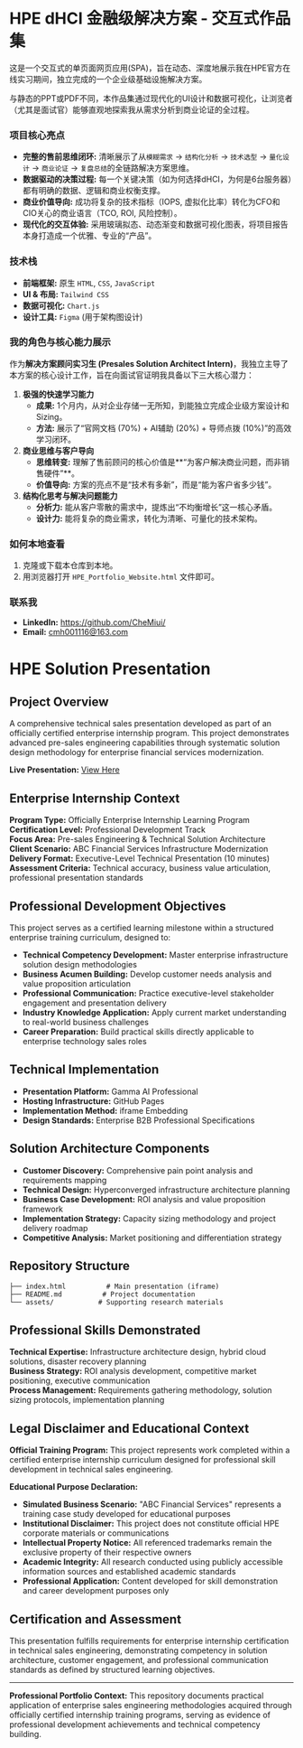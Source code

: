 # HPE dHCI 金融级解决方案 - 交互式作品集

<!-- [test link](https://chemiui.github.io/dHCI-Financial-Solution-Project/) -->

这是一个交互式的单页面网页应用(SPA)，旨在动态、深度地展示我在HPE官方在线实习期间，独立完成的一个企业级基础设施解决方案。

与静态的PPT或PDF不同，本作品集通过现代化的UI设计和数据可视化，让浏览者（尤其是面试官）能够直观地探索我从需求分析到商业论证的全过程。

### 项目核心亮点

- **完整的售前思维闭环:** 清晰展示了从`模糊需求` → `结构化分析` → `技术选型` → `量化设计` → `商业论证` → `复盘总结`的全链路解决方案思维。
- **数据驱动的决策过程:** 每一个关键决策（如为何选择dHCI，为何是6台服务器）都有明确的数据、逻辑和商业权衡支撑。
- **商业价值导向:** 成功将复杂的技术指标（IOPS, 虚拟化比率）转化为CFO和CIO关心的商业语言（TCO, ROI, 风险控制）。
- **现代化的交互体验:** 采用玻璃拟态、动态渐变和数据可视化图表，将项目报告本身打造成一个优雅、专业的“产品”。

### 技术栈

- **前端框架:** 原生 `HTML`, `CSS`, `JavaScript`
- **UI & 布局:** `Tailwind CSS`
- **数据可视化:** `Chart.js`
- **设计工具:** `Figma` (用于架构图设计)

### 我的角色与核心能力展示

作为**解决方案顾问实习生 (Presales Solution Architect Intern)**，我独立主导了本方案的核心设计工作，旨在向面试官证明我具备以下三大核心潜力：

1. **极强的快速学习能力**
   - **成果:** 1个月内，从对企业存储一无所知，到能独立完成企业级方案设计和Sizing。
   - **方法:** 展示了“官网文档 (70%) + AI辅助 (20%) + 导师点拨 (10%)”的高效学习闭环。
2. **商业思维与客户导向**
   - **思维转变:** 理解了售前顾问的核心价值是**“为客户解决商业问题，而非销售硬件”**。
   - **价值导向:** 方案的亮点不是“技术有多新”，而是“能为客户省多少钱”。
3. **结构化思考与解决问题能力**
   - **分析力:** 能从客户零散的需求中，提炼出“不均衡增长”这一核心矛盾。
   - **设计力:** 能将复杂的商业需求，转化为清晰、可量化的技术架构。

### 如何本地查看

1. 克隆或下载本仓库到本地。
2. 用浏览器打开 `HPE_Portfolio_Website.html` 文件即可。

### 联系我

- **LinkedIn:** https://github.com/CheMiui/
- **Email:** cmh001116@163.com





# HPE Solution Presentation

## Project Overview

A comprehensive technical sales presentation developed as part of an officially certified enterprise internship program. This project demonstrates advanced pre-sales engineering capabilities through systematic solution design methodology for enterprise financial services modernization.

**Live Presentation:** [View Here](https://chemiui.github.io/solution-presentation/)

## Enterprise Internship Context

**Program Type:** Officially Enterprise Internship Learning Program
**Certification Level:** Professional Development Track  
**Focus Area:** Pre-sales Engineering & Technical Solution Architecture  
**Client Scenario:** ABC Financial Services Infrastructure Modernization  
**Delivery Format:** Executive-Level Technical Presentation (10 minutes)  
**Assessment Criteria:** Technical accuracy, business value articulation, professional presentation standards

## Professional Development Objectives

This project serves as a certified learning milestone within a structured enterprise training curriculum, designed to:

- **Technical Competency Development:** Master enterprise infrastructure solution design methodologies
- **Business Acumen Building:** Develop customer needs analysis and value proposition articulation
- **Professional Communication:** Practice executive-level stakeholder engagement and presentation delivery
- **Industry Knowledge Application:** Apply current market understanding to real-world business challenges
- **Career Preparation:** Build practical skills directly applicable to enterprise technology sales roles

## Technical Implementation

- **Presentation Platform:** Gamma AI Professional
- **Hosting Infrastructure:** GitHub Pages
- **Implementation Method:** iframe Embedding
- **Design Standards:** Enterprise B2B Professional Specifications

## Solution Architecture Components

- **Customer Discovery:** Comprehensive pain point analysis and requirements mapping
- **Technical Design:** Hyperconverged infrastructure architecture planning
- **Business Case Development:** ROI analysis and value proposition framework
- **Implementation Strategy:** Capacity sizing methodology and project delivery roadmap
- **Competitive Analysis:** Market positioning and differentiation strategy

## Repository Structure

```
├── index.html          # Main presentation (iframe)
├── README.md          # Project documentation
└── assets/           # Supporting research materials
```

## Professional Skills Demonstrated

**Technical Expertise:** Infrastructure architecture design, hybrid cloud solutions, disaster recovery planning  
**Business Strategy:** ROI analysis development, competitive market positioning, executive communication  
**Process Management:** Requirements gathering methodology, solution sizing protocols, implementation planning

## Legal Disclaimer and Educational Context

**Official Training Program:** This project represents work completed within a certified enterprise internship curriculum designed for professional skill development in technical sales engineering.

**Educational Purpose Declaration:**

- **Simulated Business Scenario:** "ABC Financial Services" represents a training case study developed for educational purposes
- **Institutional Disclaimer:** This project does not constitute official HPE corporate materials or communications
- **Intellectual Property Notice:** All referenced trademarks remain the exclusive property of their respective owners
- **Academic Integrity:** All research conducted using publicly accessible information sources and established academic standards
- **Professional Application:** Content developed for skill demonstration and career development purposes only

## Certification and Assessment

This presentation fulfills requirements for enterprise internship certification in technical sales engineering, demonstrating competency in solution architecture, customer engagement, and professional communication standards as defined by structured learning objectives.

---

**Professional Portfolio Context:** This repository documents practical application of enterprise sales engineering methodologies acquired through officially certified internship training programs, serving as evidence of professional development achievements and technical competency building.
